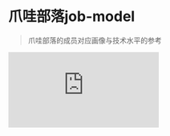 # 爪哇部落job-model

> 爪哇部落的成员对应画像与技术水平的参考

![前端job-model](https://javatribegduf.github.io/job-model/front-end/index.html)